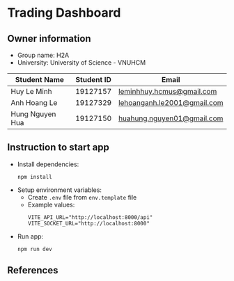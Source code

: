 # Trading Dashboard

## Owner information
- Group name: H2A
- University: University of Science - VNUHCM

| Student Name    | Student ID | Email                       |
| --------------- | ---------- | --------------------------- |
| Huy Le Minh     | 19127157   | leminhhuy.hcmus@gmail.com   |
| Anh Hoang Le    | 19127329   | lehoanganh.le2001@gmail.com |
| Hung Nguyen Hua | 19127150   | huahung.nguyen01@gmail.com  |


## Instruction to start app
- Install dependencies:
   ```
   npm install
   ```
- Setup environment variables:
   - Create `.env` file from `env.template` file
   - Example values:
      ```
      VITE_API_URL="http://localhost:8000/api"
      VITE_SOCKET_URL="http://localhost:8000"
      ```
- Run app:
   ```
   npm run dev
   ```

## References

